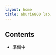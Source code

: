 ```yaml
---
layout: home
title: aburi6800 lab.
---
```


## Contents

- 準備中

<br>

<!-- Google tag (gtag.js) -->
<script async src="https://www.googletagmanager.com/gtag/js?id=G-5X2091379J"></script>
<script>
  window.dataLayer = window.dataLayer || [];
  function gtag(){dataLayer.push(arguments);}
  gtag('js', new Date());

  gtag('config', 'G-5X2091379J');
</script>

